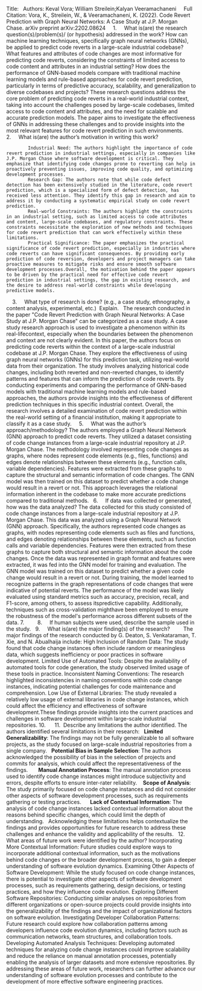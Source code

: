 Title:
 
Authors: Keval Vora; William Streilein;Kalyan Veeramachaneni
 
 
Full Citation: Vora, K., Streilein, W., & Veeramachaneni, K. (2022). Code Revert Prediction with Graph Neural Networks: A Case Study at J.P. Morgan Chase. arXiv preprint arXiv:2202.08624
 
 
1.     What is(are) the research question(s)/problem(s)/ (or hypothesis) addressed in the work? 
            How can machine learning techniques, specifically graph neural networks (GNNs), be applied to predict code reverts in a large-scale industrial codebase?
            What features and attributes of code changes are most informative for predicting code reverts, considering the constraints of limited access to code content and attributes in an industrial setting?
            How does the performance of GNN-based models compare with traditional machine learning models and rule-based approaches for code revert prediction, particularly in terms of predictive accuracy, scalability, and generalization to diverse codebases and projects?
            These research questions address the core problem of predicting code reverts in a real-world industrial context, taking into account the challenges posed by large-scale codebases, limited access to code content and attributes, and the need for scalable and accurate prediction models. The paper aims to investigate the effectiveness of GNNs in addressing these challenges and to provide insights into the most relevant features for code revert prediction in such environments.
 
 
2.     What is(are) the author’s motivation in writing this work? 

            Industrial Need: The authors highlight the importance of code revert prediction in industrial settings, especially in companies like J.P. Morgan Chase where software development is critical. They emphasize that identifying code changes prone to reverting can help in proactively preventing issues, improving code quality, and optimizing development processes.
            Research Gap: The authors note that while code defect detection has been extensively studied in the literature, code revert prediction, which is a specialized form of defect detection, has received less attention. They identify this gap in research and aim to address it by conducting a systematic empirical study on code revert prediction.
            Real-world Constraints: The authors highlight the constraints in an industrial setting, such as limited access to code attributes and content, large-scale codebases, and regulatory constraints. These constraints necessitate the exploration of new methods and techniques for code revert prediction that can work effectively within these limitations.
            Practical Significance: The paper emphasizes the practical significance of code revert prediction, especially in industries where code reverts can have significant consequences. By providing early prediction of code reversion, developers and project managers can take proactive measures to mitigate risks and ensure smooth software development processes.Overall, the motivation behind the paper appears to be driven by the practical need for effective code revert prediction in industrial settings, the gap in existing research, and the desire to address real-world constraints while developing predictive models.
 
 
3.     What type of research is done? (e.g., a case study, ethnography, a content analysis, experimental, etc.)  Explain.
 
            The research conducted in the paper "Code Revert Prediction with Graph Neural Networks: A Case Study at J.P. Morgan Chase" can be categorized as a case study.
            A case study research approach is used to investigate a phenomenon within its real-lifecontext, especially when the boundaries between the phenomenon and context are not clearly evident. In this paper, the authors focus on predicting code reverts within the context of a large-scale industrial codebase at J.P. Morgan
            Chase. They explore the effectiveness of using graph neural networks (GNNs) for this prediction task, utilizing real-world data from their organization.
            The study involves analyzing historical code changes, including both reverted and non-reverted changes, to identify patterns and features that can inform the prediction of code reverts. By conducting experiments and comparing the performance of GNN-based models with traditional machine learning models and rule-based approaches, the authors provide insights into the effectiveness of different prediction techniques in this specific industrial context.
            Overall, the research involves a detailed examination of code revert prediction within the real-world setting of a financial institution, making it appropriate to classify it as a case study.  
 
5.     What was the author’s approach/methodology?
            The authors employed a Graph Neural Network (GNN) approach to predict code reverts. They utilized a dataset consisting of code change instances from a large-scale industrial repository at J.P. Morgan Chase. The methodology involved representing code changes as graphs, where nodes represent code elements (e.g., files, functions) and edges denote relationships between these elements (e.g., function calls, variable dependencies). Features were extracted from these graphs to capture the structural and semantic information of code changes. The GNN model was then trained on this dataset to predict whether a code change would result in a revert or not. This approach leverages the relational information inherent in the codebase to make more accurate predictions compared to traditional methods.
 
6.     If data was collected or generated, how was the data analyzed?
            The data collected for this study consisted of code change instances from a large-scale industrial repository at J.P. Morgan Chase. This data was analyzed using a Graph Neural Network (GNN) approach. Specifically, the authors represented code changes as graphs, with nodes representing code elements such as files and functions, and edges denoting relationships between these elements, such as function calls and variable dependencies. Features were then extracted from these graphs to capture both structural and semantic information about the code changes.
            Once the
            data was represented in graph format and features were extracted, it was fed into the GNN model for training and evaluation. The GNN model was trained on this dataset to predict whether a given code change would result in a revert or not. During training, the model learned to recognize patterns in the graph representations of code changes that were indicative of potential reverts. The performance of the model was likely evaluated using standard metrics such as accuracy, precision, recall, and F1-score, among others, to assess itspredictive capability. Additionally, techniques such as cross-validation mighthave been employed to ensure the robustness of the model's performance across
            different subsets of the data.
7.      
 
8.     If human subjects were used, describe the sample used in the study.
 
9.     What is(are) the major finding(s) of the research?
 
      The major findings of the research conducted by G. Deaton, S. Venkataraman, T. Xie, and N. Abualhaija include:
High Inclusion of Random Data: The study found that code change instances often include random or meaningless data, which suggests inefficiency or poor practices in software development.
Limited Use of Automated Tools: Despite the availability of automated tools for code generation, the study observed limited usage of these tools in practice.
Inconsistent Naming Conventions: The research highlighted inconsistencies in naming conventions within code change instances, indicating potential challenges for code maintenance and comprehension.
Low Use of External Libraries: The study revealed a relatively low usage of external libraries in code change instances, which could affect the efficiency and effectiveness of software development.These findings provide insights into the current practices and challenges in software development within large-scale industrial repositories.
10.   
 
11.  Describe any limitations the author identified.
The authors identified several limitations in their research:
 
**Limited Generalizability**: The findings may not be fully generalizable to all software projects, as the study focused on large-scale industrial repositories from a single company.
 
**Potential Bias in Sample Selection**: The authors acknowledged the possibility of bias in the selection of projects and commits for analysis, which could affect the representativeness of the findings.
 
    **Manual Annotation Process**: The manual annotation process used to identify code change instances might introduce subjectivity and errors, despite efforts to ensure inter-rater reliability.
 
 **Scope of Analysis**: The study primarily focused on code change instances and did not consider other aspects of software development processes, such as requirements gathering or testing practices.
 
   **Lack of Contextual Information**: The analysis of code change instances lacked contextual information about the reasons behind specific changes, which could limit the depth of understanding.
 
Acknowledging these limitations helps contextualize the findings and provides opportunities for future research to address these challenges and enhance the validity and applicability of the results.
 
12.  What areas of future work were identified by the author?
Incorporating More Contextual Information: Future studies could explore ways to incorporate additional contextual information, such as the motivations behind code changes or the broader development process, to gain a deeper understanding of software evolution dynamics.
Examining Other Aspects of Software Development: While the study focused on code change instances, there is potential to investigate other aspects of software development processes, such as requirements gathering, design decisions, or testing practices, and how they influence code evolution.
Exploring Different Software Repositories: Conducting similar analyses on repositories from different organizations or open-source projects could provide insights into the generalizability of the findings and the impact of organizational factors on software evolution.
Investigating Developer Collaboration Patterns: Future research could explore how collaboration patterns among developers influence code evolution dynamics, including factors such as communication networks, team structures, and collaboration tools.
Developing Automated Analysis Techniques: Developing automated techniques for analyzing code change instances could improve scalability and reduce the reliance on manual annotation processes, potentially enabling the analysis of larger datasets and more extensive repositories.
By addressing these areas of future work, researchers can further advance our understanding of software evolution processes and contribute to the development of more effective software engineering practices.
 
